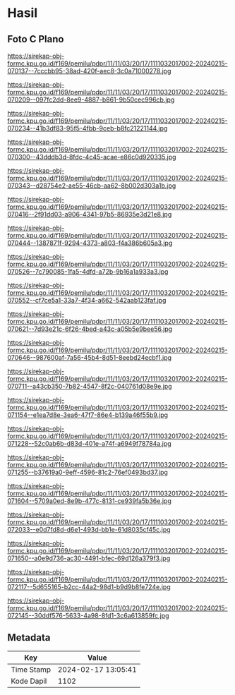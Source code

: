 # Hasil

## Foto C Plano

https://sirekap-obj-formc.kpu.go.id/f169/pemilu/pdpr/11/11/03/20/17/1111032017002-20240215-070137--7cccbb95-38ad-420f-aec8-3c0a71000278.jpg

https://sirekap-obj-formc.kpu.go.id/f169/pemilu/pdpr/11/11/03/20/17/1111032017002-20240215-070209--097fc2dd-8ee9-4887-b861-9b50cec996cb.jpg

https://sirekap-obj-formc.kpu.go.id/f169/pemilu/pdpr/11/11/03/20/17/1111032017002-20240215-070234--41b3df83-95f5-4fbb-9ceb-b8fc21221144.jpg

https://sirekap-obj-formc.kpu.go.id/f169/pemilu/pdpr/11/11/03/20/17/1111032017002-20240215-070300--43dddb3d-8fdc-4c45-acae-e86c0d920335.jpg

https://sirekap-obj-formc.kpu.go.id/f169/pemilu/pdpr/11/11/03/20/17/1111032017002-20240215-070343--d28754e2-ae55-46cb-aa62-8b002d303a1b.jpg

https://sirekap-obj-formc.kpu.go.id/f169/pemilu/pdpr/11/11/03/20/17/1111032017002-20240215-070416--2f91dd03-a906-4341-97b5-86935e3d21e8.jpg

https://sirekap-obj-formc.kpu.go.id/f169/pemilu/pdpr/11/11/03/20/17/1111032017002-20240215-070444--1387871f-9294-4373-a803-f4a386b605a3.jpg

https://sirekap-obj-formc.kpu.go.id/f169/pemilu/pdpr/11/11/03/20/17/1111032017002-20240215-070526--7c790085-1fa5-4dfd-a72b-9b16a1a933a3.jpg

https://sirekap-obj-formc.kpu.go.id/f169/pemilu/pdpr/11/11/03/20/17/1111032017002-20240215-070552--cf7ce5a1-33a7-4f34-a662-542aab123faf.jpg

https://sirekap-obj-formc.kpu.go.id/f169/pemilu/pdpr/11/11/03/20/17/1111032017002-20240215-070621--7d93e21c-6f26-4bed-a43c-a05b5e9bee56.jpg

https://sirekap-obj-formc.kpu.go.id/f169/pemilu/pdpr/11/11/03/20/17/1111032017002-20240215-070646--987600af-7a56-45b4-8d51-8eebd24ecbf1.jpg

https://sirekap-obj-formc.kpu.go.id/f169/pemilu/pdpr/11/11/03/20/17/1111032017002-20240215-070711--a43cb350-7b82-4547-8f2c-040761d08e9e.jpg

https://sirekap-obj-formc.kpu.go.id/f169/pemilu/pdpr/11/11/03/20/17/1111032017002-20240215-071154--e1ea7d8e-3ea6-47f7-86e4-b139a46f55b9.jpg

https://sirekap-obj-formc.kpu.go.id/f169/pemilu/pdpr/11/11/03/20/17/1111032017002-20240215-071228--52c0ab6b-d83d-401e-a74f-a6949f78784a.jpg

https://sirekap-obj-formc.kpu.go.id/f169/pemilu/pdpr/11/11/03/20/17/1111032017002-20240215-071255--b37619a0-9eff-4596-81c2-76ef0493bd37.jpg

https://sirekap-obj-formc.kpu.go.id/f169/pemilu/pdpr/11/11/03/20/17/1111032017002-20240215-071604--5709a0ed-8e9b-477c-8131-ce939fa5b36e.jpg

https://sirekap-obj-formc.kpu.go.id/f169/pemilu/pdpr/11/11/03/20/17/1111032017002-20240215-072033--e0d7fd8d-d6e1-493d-bb1e-61d8035cf45c.jpg

https://sirekap-obj-formc.kpu.go.id/f169/pemilu/pdpr/11/11/03/20/17/1111032017002-20240215-071650--a0e9d736-ac30-4491-bfec-69d126a379f3.jpg

https://sirekap-obj-formc.kpu.go.id/f169/pemilu/pdpr/11/11/03/20/17/1111032017002-20240215-072117--5d655165-b2cc-44a2-98d1-b9d9b8fe724e.jpg

https://sirekap-obj-formc.kpu.go.id/f169/pemilu/pdpr/11/11/03/20/17/1111032017002-20240215-072145--30ddf576-5633-4a98-8fd1-3c6a613859fc.jpg


## Metadata

| Key        | Value               |
| ---------- | ------------------- |
| Time Stamp | 2024-02-17 13:05:41 |
| Kode Dapil | 1102                |



